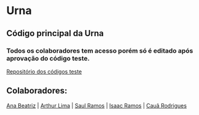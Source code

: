 # Urna

## Código principal da Urna
### Todos os colaboradores tem acesso porém só é editado após aprovação do código teste.
<a target="_blank" href="https://github.com/VotoVeritas/UrnaTestes">Repositório dos códigos teste</a>

## Colaboradores:
<a target="_blank" href="https://github.com/AnaBeatrizCarvalhoMenezes">Ana Beatriz</a> | <a target="_blank" href="https://github.com/Arthur-Lima07">Arthur Lima</a> | <a target="_blank" href="https://github.com/hattasho">Saul Ramos</a> | <a target="_blank" href="https://github.com/IsaacMaf">Isaac Ramos</a> | <a target="_blank" href="https://github.com/CauaRodrigues08">Cauã Rodrigues</a>


